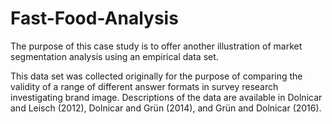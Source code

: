 # Fast-Food-Analysis
The purpose of this case study is to offer another illustration of market segmentation analysis using an empirical data set.

This data set was collected originally for the purpose of comparing the validity
of a range of different answer formats in survey research investigating brand image.
Descriptions of the data are available in Dolnicar and Leisch (2012), Dolnicar and
Grün (2014), and Grün and Dolnicar (2016).

